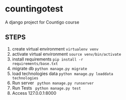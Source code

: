 # countingotest
A django project for Countigo course

## STEPS
1. create virtual environment
<code>virtualenv venv</code>
2. activate virtual environment
<code>source venv/bin/activate </code>
3. install requirements 
<code>pip install -r requirements/base.txt</code>
4. migrate db 
<code>python manage.py migrate</code>
5. load technologies data 
<code>python manage.py loaddata technologies</code>
6. Run server <code> python manage.py runserver</code>
7. Run Tests <code> python manage.py test </code>
7. Access 127.0.0.1:8000
